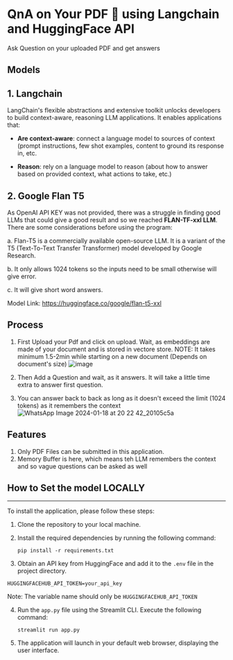 # QnA on Your PDF 💬 using Langchain and HuggingFace API
Ask Question on your uploaded PDF and get answers

## Models
## 1. Langchain
LangChain's flexible abstractions and extensive toolkit unlocks developers to build context-aware, reasoning LLM applications. It enables applications that:

- **Are context-aware**: connect a language model to sources of context (prompt instructions, few shot examples, content to ground its response in, etc.
  
- **Reason**: rely on a language model to reason (about how to answer based on provided context, what actions to take, etc.)

## 2. Google Flan T5
As OpenAI API KEY was not provided, there was a struggle in finding good LLMs that could give a good result and so we reached **FLAN-TF-xxl LLM**. There are some considerations before using the program:

a. Flan-T5 is a commercially available open-source LLM. It is a variant of the T5 (Text-To-Text Transfer Transformer) model developed by Google Research.

b. It only allows 1024 tokens so the inputs need to be small otherwise will give error.

c. It will give short word answers.

Model Link: https://huggingface.co/google/flan-t5-xxl

## Process
1. First Upload your Pdf and click on upload. Wait, as embeddings are made of your document and is stored in vectore store. 
NOTE: It takes minimum 1.5-2min while starting on a new document (Depends on document's size)
   ![image](https://github.com/MonaTheDon/PDF-QnA/assets/104318895/59a3bde5-bf5b-49af-8675-9b1175cc490d)

2. Then Add a Question and wait, as it answers. It will take a little time extra to answer first question.
3. You can answer back to back as long as it doesn't exceed the limit (1024 tokens) as it remembers the context
   ![WhatsApp Image 2024-01-18 at 20 22 42_20105c5a](https://github.com/MonaTheDon/PDF-QnA/assets/104318895/c4e2d96a-3cdd-4035-b279-90e423fb1765)

## Features
1. Only PDF Files can be submitted in this application.
2. Memory Buffer is here, which means teh LLM remembers the context and so vague questions can be asked as well


## How to Set the model LOCALLY
----------------------------
To install the application, please follow these steps:

1. Clone the repository to your local machine.

2. Install the required dependencies by running the following command:
   ```
   pip install -r requirements.txt
   ```

3. Obtain an API key from HuggingFace and add it to the `.env` file in the project directory.
```commandline
HUGGINGFACEHUB_API_TOKEN=your_api_key
```

Note: The variable name should only be `HUGGINGFACEHUB_API_TOKEN`


4. Run the `app.py` file using the Streamlit CLI. Execute the following command:
   ```
   streamlit run app.py
   ```

5. The application will launch in your default web browser, displaying the user interface.


